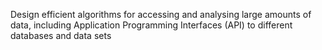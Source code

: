 Design efficient algorithms for accessing and analysing large amounts of data, including Application Programming Interfaces (API) to different databases and data sets